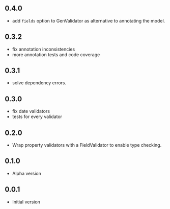 ## 0.4.0

- add `fields` option to GenValidator as alternative to annotating the model.

## 0.3.2

- fix annotation inconsistencies
- more annotation tests and code coverage

## 0.3.1

- solve dependency errors.

## 0.3.0

- fix date validators
- tests for every validator

## 0.2.0

- Wrap property validators with a FieldValidator to enable type checking.

## 0.1.0

- Alpha version

## 0.0.1

- Initial version

